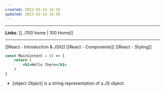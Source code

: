```yaml
---
created: 2023-03-14 14:23
updated: 2023-03-14 16:36
---
```

---
**Links**: [[../100 home | 100 Home]]

---
[[React - Introduction & JSX]]
[[React - Components]]
[[React - Styling]]


```jsx
const MainContent = () => {
	return (
		<h1>Hello there</h1>
	)
}
```

- \[object Object] is a string representation of a JS object.